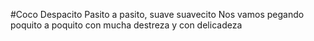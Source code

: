 #Coco Despacito
Pasito a pasito, suave suavecito
Nos vamos pegando poquito a poquito
con mucha destreza y con delicadeza
